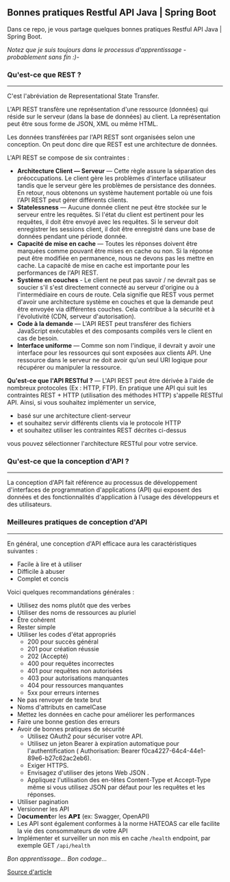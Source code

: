 ## Bonnes pratiques Restful API Java | Spring Boot
Dans ce repo, je vous partage quelques bonnes pratiques Restful API Java | Spring Boot.

*Notez que je suis toujours dans le processus d'apprentissage - probablement sans fin :)-*

### Qu'est-ce que REST ?
---
C'est l'abréviation de Representational State Transfer.

L'API REST transfère une représentation d'une ressource (données) qui réside sur le serveur (dans la base de données) au client. La représentation peut être sous forme de JSON, XML ou même HTML.

Les données transférées par l'API REST sont organisées selon une conception. On peut donc dire que REST est une architecture de données.

L'API REST se compose de six contraintes :
- **Architecture Client — Serveur** — Cette règle assure la séparation des préoccupations. Le client gère les problèmes d'interface utilisateur tandis que le serveur gère les problèmes de persistance des données. En retour, nous obtenons un système hautement portable où une fois l'API REST peut gérer différents clients.
- **Statelessness** — Aucune donnée client ne peut être stockée sur le serveur entre les requêtes. Si l'état du client est pertinent pour les requêtes, il doit être envoyé avec les requêtes. Si le serveur doit enregistrer les sessions client, il doit être enregistré dans une base de données pendant une période donnée.
- **Capacité de mise en cache** — Toutes les réponses doivent être marquées comme pouvant être mises en cache ou non. Si la réponse peut être modifiée en permanence, nous ne devons pas les mettre en cache. La capacité de mise en cache est importante pour les performances de l'API REST. 
- **Système en couches** - Le client ne peut pas savoir / ne devrait pas se soucier s'il s'est directement connecté au serveur d'origine ou à l'intermédiaire en cours de route. Cela signifie que REST vous permet d'avoir une architecture système en couches et que la demande peut être envoyée via différentes couches. Cela contribue à la sécurité et à l'évolutivité (CDN, serveur d'autorisation).
- **Code à la demande** — L'API REST peut transférer des fichiers JavaScript exécutables et des composants compilés vers le client en cas de besoin.
- **Interface uniforme** — Comme son nom l'indique, il devrait y avoir une interface pour les ressources qui sont exposées aux clients API. Une ressource dans le serveur ne doit avoir qu'un seul URI logique pour récupérer ou manipuler la ressource.

**Qu'est-ce que l'API RESTful ?** — L'API REST peut être dérivée à l'aide de nombreux protocoles (Ex : HTTP, FTP). En pratique une API qui suit les contraintes REST + HTTP (utilisation des méthodes HTTP) s'appelle RESTful API.
Ainsi, si vous souhaitez implémenter un service,
- basé sur une architecture client-serveur
- et souhaitez servir différents clients via le protocole HTTP
- et souhaitez utiliser les contraintes REST décrites ci-dessus

vous pouvez sélectionner l'architecture RESTful pour votre service.

### Qu'est-ce que la conception d'API ?
---
La conception d'API fait référence au processus de développement d'interfaces de programmation d'applications (API) qui exposent des données et des fonctionnalités d'application à l'usage des développeurs et des utilisateurs.

### Meilleures pratiques de conception d'API
---
En général, une conception d'API efficace aura les caractéristiques suivantes :
- Facile à lire et à utiliser 
- Difficile à abuser
- Complet et concis

Voici quelques recommandations générales :
- Utilisez des noms plutôt que des verbes
- Utiliser des noms de ressources au pluriel 
- Être cohérent
- Rester simple
- Utiliser les codes d'état appropriés
	- 200 pour succès général
	- 201 pour création réussie
	- 202 (Accepté)
	- 400 pour requêtes incorrectes
	- 401 pour requêtes non autorisées
	- 403 pour autorisations manquantes
	- 404 pour ressources manquantes
	- 5xx pour erreurs internes
- Ne pas renvoyer de texte brut
- Noms d'attributs en camelCase
- Mettez les données en cache pour améliorer les performances
- Faire une bonne gestion des erreurs
- Avoir de bonnes pratiques de sécurité
	- Utilisez OAuth2 pour sécuriser votre API.
	- Utilisez un jeton Bearer à expiration automatique pour l'authentification ( Authorisation: Bearer f0ca4227-64c4-44e1-89e6-b27c62ac2eb6).
	- Exiger HTTPS.
	- Envisagez d'utiliser des jetons Web JSON .
	- Appliquez l'utilisation des en-têtes Content-Type et Accept-Type même si vous utilisez JSON par défaut pour les requêtes et les réponses.
- Utiliser pagination
- Versionner les API
- D𝗼𝗰𝘂𝗺𝗲𝗻𝘁er les 𝗔𝗣𝗜 (ex: Swagger, OpenAPI)
- Les API sont également conformes à la norme HATEOAS car elle facilite la vie des consommateurs de votre API
- Implémenter et surveiller un non mis en cache `/health` endpoint, par exemple GET `/api/health`

*Bon apprentissage... Bon codage...*

[Source d'article](https://connect2grp.medium.com/restful-756145aa751c)
